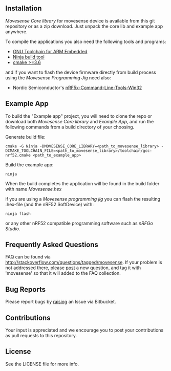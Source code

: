 ## Installation

*Movesense Core library* for movesense device is available from this git repository or as a zip download. Just unpack the core lib and example app anywhere.

To compile the applications you also need the following tools and programs:

 * [GNU Toolchain for ARM Embedded](https://launchpad.net/gcc-arm-embedded)
 * [Ninja build tool](https://ninja-build.org/)
 * [cmake >=3.6](https://cmake.org/download/)

and if you want to flash the device firmware directly from build process using the *Movesense Programming Jig* need also:

 * Nordic Semiconductor's [nRF5x-Command-Line-Tools-Win32](https://www.nordicsemi.com/eng/Products/Bluetooth-low-energy/nRF52-DK)

## Example App

To build the "Example app" project, you will need to clone the repo or download both *Movesense Core library* and *Example App*, and run the following commands from a build directory of your choosing.

Generate build file:
```
cmake -G Ninja -DMOVESENSE_CORE_LIBRARY=<path_to_movesense_library> -DCMAKE_TOOLCHAIN_FILE=<path_to_movesense_library>/toolchain/gcc-nrf52.cmake <path_to_example_app>
```

Build the example app:
```
ninja
```

When the build completes the application will be found in the build folder with name *Movesense.hex*

if you are using a *Movesense programming jig* you can flash the resulting .hex-file (and the nRF52 SoftDevice) with:
```
ninja flash
```
or any other nRF52 compatible programming software such as *nRFGo Studio*.

## Frequently Asked Questions

FAQ can be found via http://stackoverflow.com/questions/tagged/movesense. If your problem is not addressed there, please [post](http://stackoverflow.com/questions/ask) a new question, and tag it with 'movesense' so that it will added to the FAQ collection.

## Bug Reports

Please report bugs by [raising](https://bitbucket.org/suunto/movesense-device-lib/issues/new) an Issue via Bitbucket.

## Contributions
Your input is appreciated and we encourage you to post your contributions as pull requests to this repository.

## License

See the LICENSE file for more info.